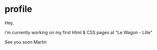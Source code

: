 # profile

Hey,

i'm currently working on my first Html & CSS pages at "Le Wagon - Lille" 

See you soon 
Martin
